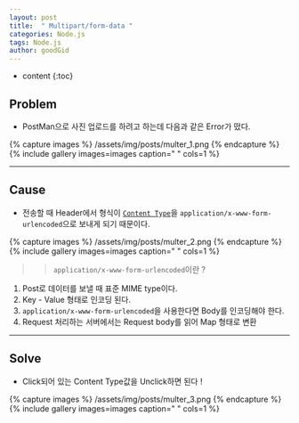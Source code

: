 ```yaml
---
layout: post
title:  " Multipart/form-data "
categories: Node.js
tags: Node.js
author: goodGid
---
```

* content
{:toc}


## Problem

* PostMan으로 사진 업로드를 하려고 하는데 다음과 같은 Error가 떴다. 

{% capture images %}
	/assets/img/posts/multer_1.png
{% endcapture %}
{% include gallery images=images caption=" " cols=1 %}

---

## Cause

* 전송할 때 Header에서 형식이 [`Content Type`](https://goodgid.github.io/ContentType/)을 `application/x-www-form-urlencoded`으로 보내게 되기 때문이다.

{% capture images %}
	/assets/img/posts/multer_2.png
{% endcapture %}
{% include gallery images=images caption=" " cols=1 %}


>> `application/x-www-form-urlencoded`이란 ?

1. Post로 데이터를 보낼 때 표준 MIME type이다.
2. Key - Value 형태로 인코딩 된다.
3. `application/x-www-form-urlencoded`을 사용한다면 Body를 인코딩해야 한다.
4. Request 처리하는 서버에서는 Request body를 읽어 Map 형태로 변환

---

## Solve

* Click되어 있는 Content Type값을 Unclick하면 된다 !

{% capture images %}
	/assets/img/posts/multer_3.png
{% endcapture %}
{% include gallery images=images caption=" " cols=1 %}

